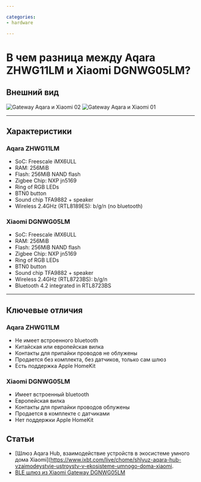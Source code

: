 ```yaml
---

categories:
- hardware

---
```

# В чем разница между Aqara ZHWG11LM и Xiaomi DGNWG05LM?


## Внешний вид

![Gateway Aqara и Xiaomi 02](https://user-images.githubusercontent.com/64090632/143291610-cbcf76a4-0c41-4dfd-9c03-e473a4eeb3c0.jpg)
![Gateway Aqara и Xiaomi 01](https://user-images.githubusercontent.com/64090632/143291627-12b259f5-43fc-4bbf-b47e-8edd75bf8efa.jpg)




***

## Характеристики
### Aqara ZHWG11LM
* SoC: Freescale iMX6ULL
* RAM: 256MiB
* Flash: 256MiB NAND flash
* Zigbee Chip: NXP jn5169
* Ring of RGB LEDs
* BTN0 button
* Sound chip TFA9882 + speaker
* Wireless 2.4GHz (RTL8189ES): b/g/n (no bluetooth)

### Xiaomi DGNWG05LM 
* SoC: Freescale iMX6ULL
* RAM: 256MiB
* Flash: 256MiB NAND flash
* Zigbee Chip: NXP jn5169
* Ring of RGB LEDs
* BTN0 button
* Sound chip TFA9882 + speaker
* Wireless 2.4GHz (RTL8723BS): b/g/n
* Bluetooth 4.2 integrated in RTL8723BS

***


## Ключевые отличия
### Aqara ZHWG11LM
* Не имеет встроенного bluetooth
* Китайская или европейская вилка
* Контакты для припайки проводов не облужены
* Продается без комплекта, без датчиков, только сам шлюз
* Есть поддержка Apple HomeKit

### Xiaomi DGNWG05LM 
* Имеет встроенный bluetooth
* Европейская вилка
* Контакты для припайки проводов облужены
* Продается в комплекте с датчиками
* Нет поддержки Apple HomeKit


## Статьи
* [Шлюз Aqara Hub, взаимодействие устройств в экосистеме умного дома Xiaomi](https://www.ixbt.com/live/chome/shlyuz-aqara-hub-vzaimodeystvie-ustroystv-v-ekosisteme-umnogo-doma-xiaomi.
* [BLE шлюз из Xiaomi Gateway DGNWG05LM](https://habr.com/ru/post/549058/)

